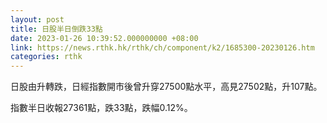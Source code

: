 ```yaml
---
layout: post
title: 日股半日倒跌33點
date: 2023-01-26 10:39:52.000000000 +08:00
link: https://news.rthk.hk/rthk/ch/component/k2/1685300-20230126.htm
categories: rthk
---
```


日股由升轉跌，日經指數開市後曾升穿27500點水平，高見27502點，升107點。

指數半日收報27361點，跌33點，跌幅0.12%。
